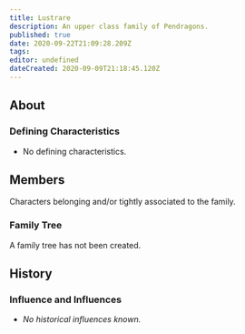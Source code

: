 ```yaml
---
title: Lustrare
description: An upper class family of Pendragons.
published: true
date: 2020-09-22T21:09:28.209Z
tags: 
editor: undefined
dateCreated: 2020-09-09T21:18:45.120Z
---
```


## About

### Defining Characteristics

- No defining characteristics.

## Members

Characters belonging and/or tightly associated to the family.

### Family Tree

A family tree has not been created.

## History

### Influence and Influences

- *No historical influences known.*